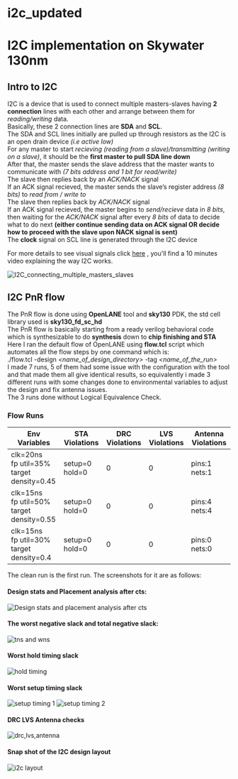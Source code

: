 # i2c_updated
# **I2C implementation on Skywater 130nm**
## **Intro to I2C**
I2C is a device that is used to connect multiple masters-slaves having **2 connection** lines with each other and arrange between them for _reading/writing_ data.  
Basically, these 2 connection lines are **SDA** and **SCL**.  
The SDA and SCL lines initially are pulled up through resistors as the I2C is an open drain device _(i.e active low)_  
For any master to start _recieving (reading from a slave)/transmitting (writing on a slave)_, it should be the **first master to pull SDA line down**  
After that, the master sends the slave address that the master wants to communicate with _(7 bits address and 1 bit for read/write)_  
The slave then replies back by an _ACK/NACK_ signal  
If an ACK signal recieved, the master sends the slave’s register address _(8 bits)_ to _read from / write to_  
The slave then replies back by _ACK/NACK_ signal  
If an ACK signal recieved, the master begins to _send/recieve_ data in _8 bits_, then waiting for the _ACK/NACK_ signal after every _8 bits_ of data to decide what to do next **(either continue sending data on ACK signal OR decide how to proceed with the slave upon NACK signal is sent)**  
The **clock** signal on SCL line is generated through the I2C device


For more details to see visual signals click [here](https://howtomechatronics.com/tutorials/arduino/how-i2c-communication-works-and-how-to-use-it-with-arduino/) , you'll find a 10 minutes video explaining the way I2C works.


![I2C_connecting_multiple_masters_slaves](I2C_image_1.png)


## **I2C PnR flow**

The PnR flow is done using **OpenLANE** tool and **sky130** PDK, the std cell library used is **sky130_fd_sc_hd**  
The PnR flow is basically starting from a ready verilog behavioral code which is synthesizable to do **synthesis** down to **chip finishing and STA**  
Here I ran the default flow of OpenLANE using **flow.tcl** script which automates all the flow steps by one command which is:  
./flow.tcl -design _<name_of_design_directory>_ -tag _<name_of_the_run>_  
I made 7 runs, 5 of them had some issue with the configuration with the tool and that made them all give identical results, so equivalently i made 3 different runs with some changes done to environmental variables to adjust the design and fix antenna issues.  
The 3 runs done without Logical Equivalence Check.  
### Flow Runs
|        Env Variables                           |    STA Violations    |DRC Violations|LVS Violations|Antenna Violations  |
|------------------------------------------------|----------------------|--------------|--------------|--------------------|
|clk=20ns<br/>fp util=35%<br/>target density=0.45|setup=0<br/>hold=0    |  0           |     0        |pins:1<br/>nets:1   |
|clk=15ns<br/>fp util=50%<br/>target density=0.55|setup=0<br/>hold=0    |  0           |     0        |pins:4<br/>nets:4   |
|clk=15ns<br/>fp util=30%<br/>target density=0.4 |setup=0<br/>hold=0    |  0           |     0        |pins:0<br/>nets:0   |

The clean run is the first run.
The screenshots for it are as follows:

#### Design stats and Placement analysis after cts:
![Design stats and placement analysis after cts](design_stats_and_placement_analysis.png)

#### The worst negative slack and total negative slack:
![tns and wns](confirmed_wns_tns.png)

#### Worst hold timing slack
![hold timing](worst_hold_slack_met.png)

#### Worst setup timing slack
![setup timing 1](worst_setup_slack_met_1.png)
![setup timing 2](worst_setup_slack_met_2.png)

#### DRC LVS Antenna checks
![drc,lvs,antenna](DRC_LVS_Antenna_clean.png)

#### Snap shot of the I2C design layout
![i2c layout](i2c_layout.png)
